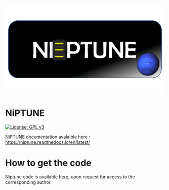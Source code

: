 <div align="center">
  <img src="logo_niptune.png"><br>
</div>

# NiPTUNE

[![License: GPL v3](https://img.shields.io/badge/License-GPLv3-blue.svg)](https://www.gnu.org/licenses/gpl-3.0)

NiPTUNE documentation avalaible here : https://niptune.readthedocs.io/en/latest/

# How to get the code

Niptune code is available [here](http://bit.ly/3bQjG5C), upon request for access to the corresponding author.
